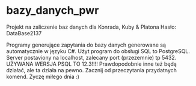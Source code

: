 # bazy_danych_pwr
Projekt na zaliczenie baz danych dla Konrada, Kuby &amp; Platona
Hasło: DataBase2137

Programy generujące zapytania do bazy danych generowane są automatycznie w języku C#. Użyt program do obsługi SQL to PostgreSQL. Server postaviony na localhost, zalecany port (przezemnie) tp 5432. 
UŻYWANA WERSJA PSQL TO 12.3!!!! Prawdopodobnie inne też będą działać, ale ta działa na pewno. Zacznij od przeczytania przydatnych komend.
Życzę miłego dnia :)